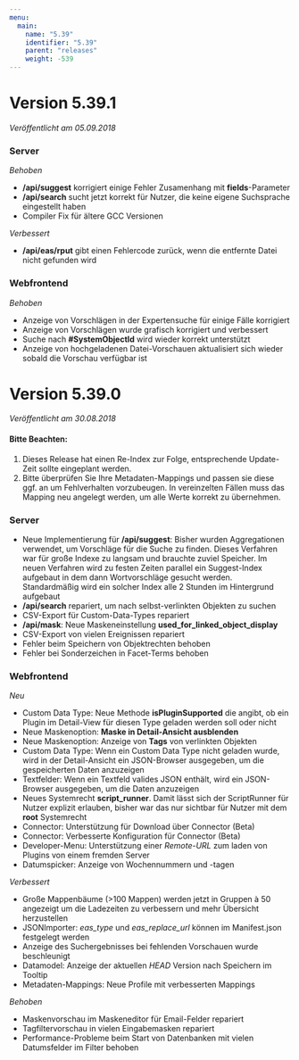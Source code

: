 ```yaml
---
menu:
  main:
    name: "5.39"
    identifier: "5.39"
    parent: "releases"
    weight: -539
---
```


# Version 5.39.1

*Veröffentlicht am 05.09.2018*

### Server

*Behoben*

* **/api/suggest** korrigiert einige Fehler Zusamenhang mit **fields**-Parameter
* **/api/search** sucht jetzt korrekt für Nutzer, die keine eigene Suchsprache eingestellt haben
* Compiler Fix für ältere GCC Versionen

*Verbessert*

* **/api/eas/rput** gibt einen Fehlercode zurück, wenn die entfernte Datei nicht gefunden wird

### Webfrontend

*Behoben*

* Anzeige von Vorschlägen in der Expertensuche für einige Fälle korrigiert
* Anzeige von Vorschlägen wurde grafisch korrigiert und verbessert
* Suche nach **#SystemObjectId** wird wieder korrekt unterstützt
* Anzeige von hochgeladenen Datei-Vorschauen aktualisiert sich wieder sobald die Vorschau verfügbar ist

# Version 5.39.0

*Veröffentlicht am 30.08.2018*

#### Bitte Beachten:

1. Dieses Release hat einen Re-Index zur Folge, entsprechende Update-Zeit sollte eingeplant werden.
2. Bitte überprüfen Sie Ihre Metadaten-Mappings und passen sie diese ggf. an um Fehlverhalten vorzubeugen. In vereinzelten Fällen muss das Mapping neu angelegt werden, um alle Werte korrekt zu übernehmen.

### Server

* Neue Implementierung für **/api/suggest**: Bisher wurden Aggregationen verwendet, um Vorschläge für die Suche zu finden. Dieses Verfahren war für große Indexe zu langsam und brauchte zuviel Speicher. Im neuen Verfahren wird zu festen Zeiten parallel ein Suggest-Index aufgebaut in dem dann Wortvorschläge gesucht werden. Standardmäßig wird ein solcher Index alle 2 Stunden im Hintergrund aufgebaut
* **/api/search** repariert, um nach selbst-verlinkten Objekten zu suchen
* CSV-Export für Custom-Data-Types repariert
* **/api/mask**: Neue Maskeneinstellung **used_for_linked_object_display**
* CSV-Export von vielen Ereignissen repariert
* Fehler beim Speichern von Objektrechten behoben
* Fehler bei Sonderzeichen in Facet-Terms behoben

### Webfrontend

*Neu*

- Custom Data Type: Neue Methode **isPluginSupported** die angibt, ob ein Plugin im Detail-View für diesen Type geladen werden soll oder nicht
- Neue Maskenoption: **Maske in Detail-Ansicht ausblenden**
- Neue Maskenoption: Anzeige von **Tags** von verlinkten Objekten
- Custom Data Type: Wenn ein Custom Data Type nicht geladen wurde, wird in der Detail-Ansicht ein JSON-Browser ausgegeben, um die gespeicherten Daten anzuzeigen
- Textfelder: Wenn ein Textfeld valides JSON enthält, wird ein JSON-Browser ausgegeben, um die Daten anzuzeigen
- Neues Systemrecht **script_runner**. Damit lässt sich der ScriptRunner für Nutzer explizit erlauben, bisher war das nur sichtbar für Nutzer mit dem **root** Systemrecht
- Connector: Unterstützung für Download über Connector (Beta)
- Connector: Verbesserte Konfiguration für Connector (Beta)
- Developer-Menu: Unterstützung einer *Remote-URL* zum laden von Plugins von einem fremden Server
- Datumspicker: Anzeige von Wochennummern und -tagen

*Verbessert*

* Große Mappenbäume (>100 Mappen) werden jetzt in Gruppen à 50 angezeigt um die Ladezeiten zu verbessern und mehr Übersicht herzustellen
* JSONImporter: *eas_type* und *eas_replace_url* können im Manifest.json festgelegt werden
* Anzeige des Suchergebnisses bei fehlenden Vorschauen wurde beschleunigt
* Datamodel: Anzeige der aktuellen *HEAD* Version nach Speichern im Tooltip
* Metadaten-Mappings: Neue Profile mit verbesserten Mappings

*Behoben*

* Maskenvorschau im Maskeneditor für Email-Felder repariert
* Tagfiltervorschau in vielen Eingabemasken repariert
* Performance-Probleme beim Start von Datenbanken mit vielen Datumsfelder im Filter behoben

